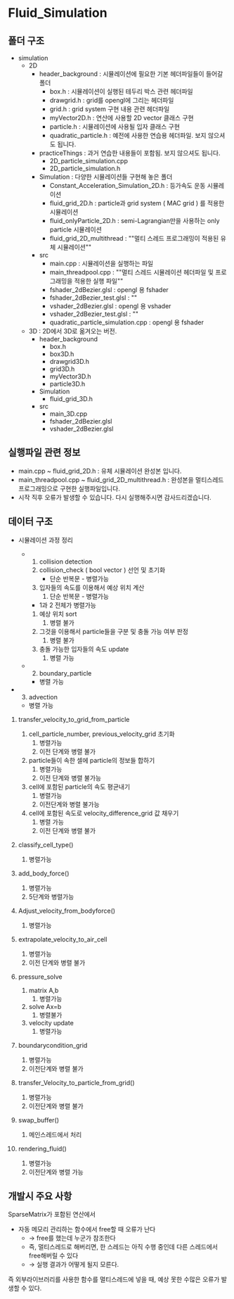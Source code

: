 # Fluid_Simulation


## 폴더 구조
- simulation
    - 2D
        - header_background : 시뮬레이션에 필요한 기본 헤더파일들이 들어갈 폴더
            - box.h : 시뮬레이션이 실행된 테두리 박스 관련 헤더파일
            - drawgrid.h : grid를 opengl에 그리는 헤더파일
            - grid.h : grid system 구현 내용 관련 헤더파일
            - myVector2D.h : 연산에 사용할 2D vector 클래스 구현
            - particle.h : 시뮬레이션에 사용될 입자 클래스 구현
            - quadratic_particle.h : 예전에 사용한 연습용 헤더파일. 보지 않으셔도 됩니다.
        - practiceThings : 과거 연습한 내용들이 포함됨. 보지 않으셔도 됩니다.
            - 2D_particle_simulation.cpp
            - 2D_particle_simulation.h
        - Simulation : 다양한 시뮬레이션들 구현해 놓은 폴더
            - Constant_Acceleration_Simulation_2D.h : 등가속도 운동 시뮬레이션
            - fluid_grid_2D.h : particle과 grid system ( MAC grid ) 를 적용한 시뮬레이션
            - fluid_onlyParticle_2D.h : semi-Lagrangian만을 사용하는 only particle 시뮬레이션
            - fluid_grid_2D_multithread : ""멀티 스레드 프로그래밍이 적용된 유체 시뮬레이션""
        - src
            - main.cpp : 시뮬레이션을 실행하는 파일
            - main_threadpool.cpp : ""멀티 스레드 시뮬레이션 헤더파일 및 프로그래밍을 적용한 실행 파일""
            - fshader_2dBezier.glsl : opengl 용 fshader
            - fshader_2dBezier_test.glsl : ""
            - vshader_2dBezier.glsl : opengl 용 vshader
            - vshader_2dBezier_test.glsl : ""
            - quadratic_particle_simulation.cpp : opengl 용 fshader
    - 3D : 2D에서 3D로 옮겨오는 버전.
        - header_background
            - box.h
            - box3D.h
            - drawgrid3D.h
            - grid3D.h
            - myVector3D.h
            - particle3D.h
        - Simulation
            - fluid_grid_3D.h
        - src
            - main_3D.cpp
            - fshader_2dBezier.glsl
            - vshader_2dBezier.glsl



## 실행파일 관련 정보
- main.cpp ~ fluid_grid_2D.h : 유체 시뮬레이션 완성본 입니다.
- main_threadpool.cpp ~ fluid_grid_2D_multithread.h : 완성본을 멀티스레드 프로그래밍으로 구현한 실행파일입니다.
- 시작 직후 오류가 발생할 수 있습니다. 다시 실행해주시면 감사드리겠습니다.


## 데이터 구조
- 시뮬레이션 과정 정리
    - 1. collision detection
        1. collision_check ( bool vector ) 선언 및 초기화
            - 단순 반복문 - 병렬가능
        2. 입자들의 속도를 이용해서 예상 위치 계산
            1. 단순 반복문 - 병렬가능
        - 1과 2 전체가 병렬가능
        1. 예상 위치 sort
            1. 병렬 불가
        2. 그것을 이용해서 particle들을 구분 및 충돌 가능 여부 판정
            1. 병렬 불가
        3. 충돌 가능한 입자들의 속도 update
            1. 병렬 가능
        
    - 2. boundary_particle
        - 병렬 가능

- 3. advection
    - 병렬 가능

1. transfer_velocity_to_grid_from_particle
    1. cell_particle_number, previous_velocity_grid 초기화
        1. 병렬가능
        2. 이전 단계와 병렬 불가
    2. particle들이 속한 셀에 particle의 정보들 합하기
        1. 병렬가능
        2. 이전 단계와 병렬 불가능
    3. cell에 포함된 particle의 속도 평균내기
        1. 병렬가능
        2. 이전단계와 병렬 불가능
    4. cell에 포함된 속도로 velocity_difference_grid 값 채우기
        1. 병렬 가능
        2. 이전 단계와 병렬 불가

1. classify_cell_type()
    1. 병렬가능

1. add_body_force()
    1. 병렬가능
    2. 5단계와 병렬가능

1. Adjust_velocity_from_bodyforce()
    1. 병렬가능
2. extrapolate_velocity_to_air_cell
    1. 병렬가능
    2. 이전 단계와 병렬 불가
3. pressure_solve
    1. matrix A,b
        1. 병렬가능
    2. solve Ax=b
        1. 병렬불가
    3. velocity update
        1. 병렬가능
4. boundarycondition_grid
    1. 병렬가능
    2. 이전단계와 병렬 불가
5. transfer_Velocity_to_particle_from_grid()
    1. 병렬가능
    2. 이전단계와 병렬 불가
6. swap_buffer()
    1. 메인스레드에서 처리 
7. rendering_fluid()
    1. 병렬가능
    2. 이전단계와 병렬 가능



## 개발시 주요 사항
SparseMatrix가 포함된 연산에서

- 자동 메모리 관리하는 함수에서 free할 때 오류가 난다
    - → free를 했는데 누군가 참조한다
    - 즉, 멀티스레드로 해버리면, 한 스레드는 아직 수행 중인데 다른 스레드에서 free해버릴 수 있다
    - → 실행 결과가 어떻게 될지 모른다.

즉 외부라이브러리를 사용한 함수를 멀티스레드에 넣을 때, 예상 못한 수많은 오류가 발생할 수 있다.


